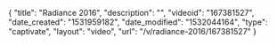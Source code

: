 {
    "title": "Radiance 2016",
    "description": "",
    "videoid": "167381527",
    "date_created": "1531959182",
    "date_modified": "1532044164",
    "type": "captivate",
    "layout": "video",
    "url": "\/v\/radiance-2016\/167381527"
}